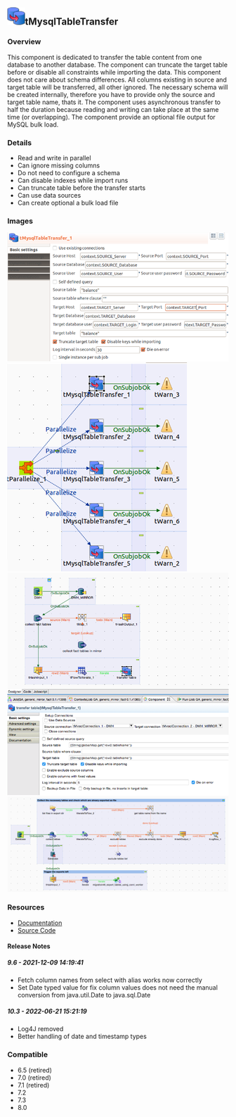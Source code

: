 ## <img src='./logo.jpg' width='40' height='40'>tMysqlTableTransfer

### Overview
This component is dedicated to transfer the table content from one database to another database.
The component can truncate the target table before or disable all constraints while importing the data.
This component does not care about schema differences. All columns existing in source and target table will be transferred, all other ignored. The necessary schema will be created internally, therefore you have to provide only the source and target table name, thats it.
The component uses asynchronous transfer to half the duration because reading and writing can take place at the same time (or overlapping).
The component provide an optional file output for MySQL bulk load.
### Details
* Read and write in parallel
* Can ignore missing columns
* Do not need to configure a schema
* Can disable indexes while import runs
* Can truncate table before the transfer starts
* Can use data sources
* Can create optional a bulk load file
### Images
<a href='./screenshots/v_9.6__4.jpg'><img src='./screenshots/v_9.6__4.jpg' ></a>
<a href='./screenshots/v_9.6__3.jpg'><img src='./screenshots/v_9.6__3.jpg' ></a>
<a href='./screenshots/v_10.3__2.jpg'><img src='./screenshots/v_10.3__2.jpg' ></a>
<a href='./screenshots/v_10.3__1.jpg'><img src='./screenshots/v_10.3__1.jpg' ></a>


### Resources
 * <a href=http://jan-lolling.de/talend/components/help/tMysqlTableTransfer.pdf>Documentation</a>
 * <a href=http://sourceforge.net/projects/talend-user-components/>Source Code</a>

#### Release Notes

##### 9.6 - 2021-12-09 14:19:41
* Fetch column names from select with alias works now correctly
* Set Date typed value for fix column values does not need the manual conversion from java.util.Date to java.sql.Date
##### 10.3 - 2022-06-21 15:21:19
* Log4J removed
* Better handling of date and timestamp types
### Compatible
 - 6.5 (retired)
 -  7.0 (retired)
 -  7.1 (retired)
 - 7.2
 - 7.3
 - 8.0